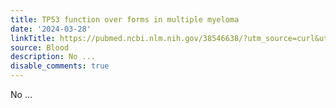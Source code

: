 ```yaml
---
title: TP53 function over forms in multiple myeloma
date: '2024-03-28'
linkTitle: https://pubmed.ncbi.nlm.nih.gov/38546638/?utm_source=curl&utm_medium=rss&utm_campaign=journals&utm_content=7603509&fc=None&ff=20240329180659&v=2.18.0.post9+e462414
source: Blood
description: No ...
disable_comments: true
---
```

No ...